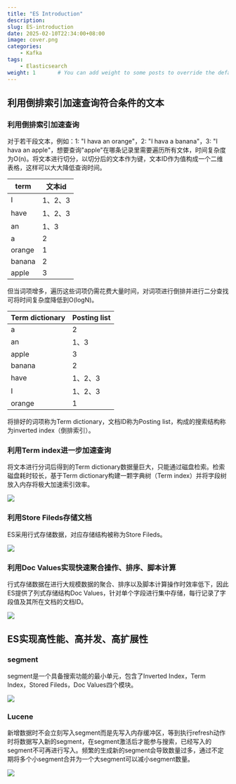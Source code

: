 ```yaml
---
title: "ES Introduction"
description: 
slug: ES-introduction
date: 2025-02-10T22:34:00+08:00
image: cover.png
categories:
    - Kafka
tags:
    - Elasticsearch
weight: 1       # You can add weight to some posts to override the default sorting (date descending)
---
```


## 利用倒排索引加速查询符合条件的文本

### 利用倒排索引加速查询
对于若干段文本，例如：1: "I hava an orange"，2: "I hava a banana"，3:  "I hava an apple"，想要查询"apple"在哪条记录里需要遍历所有文体，时间复杂度为O(n)。将文本进行切分，以切分后的文本作为键，文本ID作为值构成一个二维表格，这样可以大大降低查询时间。

| term | 文本id |
|--|--|
| I | 1、2、3 |
| have | 1、2、3 |
| an | 1、3 |
| a | 2 |
| orange | 1 |
| banana | 2 |
| apple | 3 |

但当词项增多，遍历这些词项仍需花费大量时间，对词项进行倒排并进行二分查找可将时间复杂度降低到O(logN)。

| Term  dictionary | Posting list |
|--|--|
| a | 2 |
| an | 1、3 |
| apple | 3 |
| banana | 2 |
| have | 1、2、3 |
| I | 1、2、3 |
| orange | 1 |

将排好的词项称为Term  dictionary，文档ID称为Posting list，构成的搜索结构称为inverted index（倒排索引）。

### 利用Term index进一步加速查询
将文本进行分词后得到的Term  dictionary数据量巨大，只能通过磁盘检索。检索磁盘耗时较长，基于Term  dictionary构建一颗字典树（Term index）并将字段树放入内存将极大加速索引效率。

  ![](term_index.png)

### 利用Store Fileds存储文档

ES采用行式存储数据，对应存储结构被称为Store Fileds。

  ![](store_fileds.png)

### 利用Doc Values实现快速聚合操作、排序、脚本计算

行式存储数据在进行大规模数据的聚合、排序以及脚本计算操作时效率低下，因此ES提供了列式存储结构Doc Values，针对单个字段进行集中存储，每行记录了字段值及其所在文档的文档ID。

  ![](doc_values.png)



## ES实现高性能、高并发、高扩展性

### segment

segment是一个具备搜索功能的最小单元，包含了Inverted Index，Term Index，Stored Fileds，Doc Values四个模块。

  ![](segment.png)

### Lucene

新增数据时不会立刻写入segment而是先写入内存缓冲区，等到执行refresh动作时将数据写入新的segment，在segment激活后才能参与搜索，已经写入的segment不可再进行写入。频繁的生成新的segment会导致数量过多，通过不定期将多个小segment合并为一个大segment可以减小segment数量。

  ![](lucene.png)
